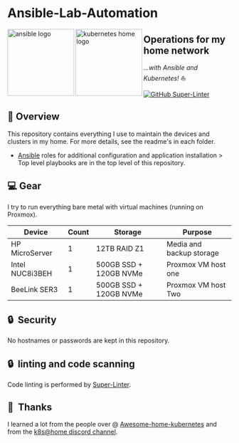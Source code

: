 # Ansible-Lab-Automation
 <p align="left">
   <img src="https://i.imgur.com/4l9bHvG.png" alt="ansible logo" width="150" align="left" />
   <img src="https://i.imgur.com/EXNTJnA.png" alt="kubernetes home logo" width="150" align="left" />
</p>

## Operations for my home network
_...with Ansible and Kubernetes!_ :sailboat:


[![GitHub Super-Linter](https://github.com/John-Limb/Ansible-Lab-Automation/workflows/Lint%20Code%20Base/badge.svg)](https://github.com/marketplace/actions/super-linter)

## :closed_book: Overview
This repository contains everything I use to maintain the devices and clusters in my home. For more
details, see the readme's in each folder.
* [Ansible](roles/) roles for additional configuration and application installation > Top level playbooks are in the top level of this repository.

## :computer: Gear  
I try to run everything bare metal with virtual machines (running on Proxmox).

| Device                  | Count | Storage                  | Purpose                                      |
|-------------------------|-------|--------------------------|----------------------------------------------|
| HP MicroServer          | 1     | 12TB RAID Z1             | Media and backup storage                     |
| Intel NUC8i3BEH         | 1     | 500GB SSD + 120GB NVMe   | Proxmox VM host one                          |
| BeeLink SER3            | 1     | 500GB SSD + 120GB NVMe   | Proxmox VM host Two                          |

## :lock:&nbsp; Security
No hostnames or passwords are kept in this repository.
## :lock:&nbsp; linting and code scanning
Code linting is performed by [Super-Linter](https://github.com/github/super-linter).
## :handshake:&nbsp; Thanks
I learned a lot from the people over @ 
[Awesome-home-kubernetes](https://github.com/k8s-at-home/awesome-home-kubernetes)
and from the [k8s@home discord channel](https://discord.gg/DNCynrJ).